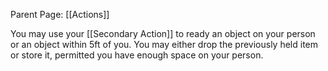 Parent Page: [[Actions]]

You may use your [[Secondary Action]] to ready an object on your person or an object within 5ft of you. You may either drop the previously held item or store it, permitted you have enough space on your person.